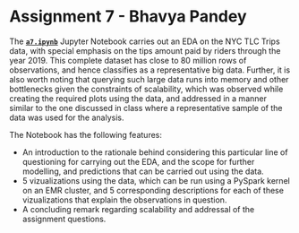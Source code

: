 # Assignment 7 - Bhavya Pandey 
The **[`a7.ipynb`](https://github.com/macs30113-s23/a7-bhavyapan/blob/main/a7.ipynb)** Jupyter Notebook carries out an EDA on the NYC TLC Trips data, with special emphasis on the tips amount paid by riders through the year 2019.
This complete dataset has close to 80 million rows of observations, and hence classifies as a representative big data. 
Further, it is also worth noting that querying such large data runs into memory and other bottlenecks given the constraints of scalability, which was observed while creating the required plots using the data, and addressed in a manner similar to the one discussed in class where a representative sample of the data was used for the analysis.

The Notebook has the following features:
* An introduction to the rationale behind considering this particular line of questioning for carrying out the EDA, and the scope for further modelling, and predictions that can be carried out using the data.
* 5 vizualizations using the data, which can be run using a PySpark kernel on an EMR cluster, and 5 corresponding descriptions for each of these vizualizations that explain the observations in question.
* A concluding remark regarding scalability and addressal of the assignment questions. 
